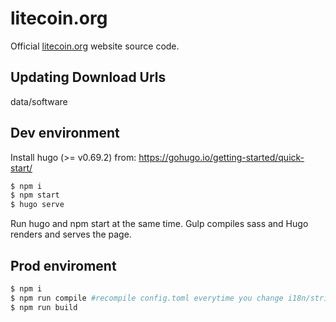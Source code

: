 # litecoin.org

Official [litecoin.org](https://litecoin.org) website source code.

## Updating Download Urls

data/software

## Dev environment
Install hugo (>= v0.69.2) from: https://gohugo.io/getting-started/quick-start/

```bash
$ npm i
$ npm start
$ hugo serve
```

Run hugo and npm start at the same time. Gulp compiles sass and Hugo renders and serves the page.

## Prod enviroment

```bash
$ npm i
$ npm run compile #recompile config.toml everytime you change i18n/strings
$ npm run build
```